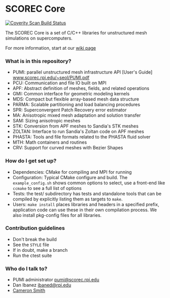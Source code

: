 # SCOREC Core #

[![Coverity Scan Build Status](https://scan.coverity.com/projects/6698/badge.svg)](https://scan.coverity.com/projects/scorec-core)

The SCOREC Core is a set of C/C++ libraries for unstructured mesh
simulations on supercomputers.

For more information, start at our
[wiki page](https://github.com/SCOREC/core/wiki)

### What is in this repository? ###

* PUMI: parallel unstructured mesh infrastructure API
  [User's Guide] www.scorec.rpi.edu/~seol/PUMI.pdf
* PCU: Communication and file IO built on MPI 
* APF: Abstract definition of meshes, fields, and related operations
* GMI: Common interface for geometric modeling kernels
* MDS: Compact but flexible array-based mesh data structure
* PARMA: Scalable partitioning and load balancing procedures
* SPR: Superconvergent Patch Recovery error estimator
* MA: Anisotropic mixed mesh adaptation and solution transfer
* SAM: Sizing anisotropic meshes
* STK: Conversion from APF meshes to Sandia's STK meshes
* ZOLTAN: Interface to run Sandia's Zoltan code on APF meshes
* PHASTA: Tools and file formats related to the PHASTA fluid solver
* MTH: Math containers and routines
* CRV: Support for curved meshes with Bezier Shapes

### How do I get set up? ###

* Dependencies: CMake for compiling and MPI for running
* Configuration: Typical CMake configure and build.
  The `example_config.sh` shows common options to select,
  use a front-end like `ccmake` to see a full list of options
* Tests: the test/ subdirectory has tests and standalone
  tools that can be compiled by explicitly listing them as targets
  to `make`.
* Users: `make install` places libraries and headers in
  a specified prefix, application code can use these
  in their own compilation process.
  We also install pkg-config files for all libraries.

### Contribution guidelines ###

* Don't break the build
* See the `STYLE` file
* If in doubt, make a branch
* Run the ctest suite

### Who do I talk to? ###

* PUMI administrator <pumi@scorec.rpi.edu>
* Dan Ibanez <ibaned@rpi.edu>
* [Cameron Smith](https://www.scorec.rpi.edu/~cwsmith)
